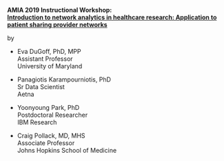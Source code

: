 **AMIA 2019 Instructional Workshop: <br>
[Introduction to network analytics in healthcare research: Application to patient sharing provider networks](https://symposium2019.zerista.com/event/member/602298)**


 by <br>
- Eva DuGoff, PhD, MPP <br>
Assistant Professor <br>
University of Maryland <br>

- Panagiotis Karampourniotis, PhD <br>
Sr Data Scientist <br>
Aetna <br>

- Yoonyoung Park, PhD <br>
Postdoctoral Researcher <br>
IBM Research <br>

- Craig Pollack, MD, MHS <br>
Associate Professor <br>
Johns Hopkins School of Medicine <br>

